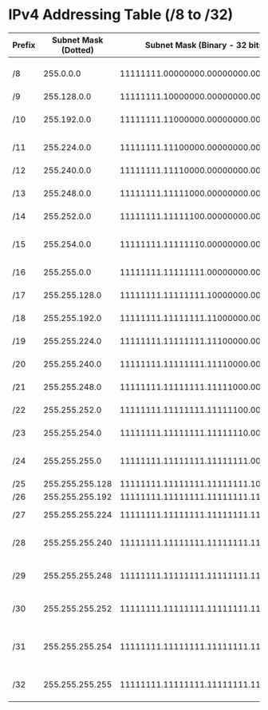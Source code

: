 # IPv4 Addressing Table (/8 to /32)

| Prefix | Subnet Mask (Dotted) | Subnet Mask (Binary - 32 bits)       | # of Addresses | Usable Hosts | Typical Use |
|--------|-----------------------|--------------------------------------|----------------|--------------|-------------|
| /8     | 255.0.0.0            | 11111111.00000000.00000000.00000000 | 16,777,216     | 16,777,214   | Very large networks (Class A) |
| /9     | 255.128.0.0          | 11111111.10000000.00000000.00000000 | 8,388,608      | 8,388,606    | Large ISPs |
| /10    | 255.192.0.0          | 11111111.11000000.00000000.00000000 | 4,194,304      | 4,194,302    | ISPs / regional networks |
| /11    | 255.224.0.0          | 11111111.11100000.00000000.00000000 | 2,097,152      | 2,097,150    | Large organizations |
| /12    | 255.240.0.0          | 11111111.11110000.00000000.00000000 | 1,048,576      | 1,048,574    | Large org / providers |
| /13    | 255.248.0.0          | 11111111.11111000.00000000.00000000 | 524,288        | 524,286      | Regional blocks |
| /14    | 255.252.0.0          | 11111111.11111100.00000000.00000000 | 262,144        | 262,142      | Regional blocks |
| /15    | 255.254.0.0          | 11111111.11111110.00000000.00000000 | 131,072        | 131,070      | ISPs / medium allocations |
| /16    | 255.255.0.0          | 11111111.11111111.00000000.00000000 | 65,536         | 65,534       | Class B networks |
| /17    | 255.255.128.0        | 11111111.11111111.10000000.00000000 | 32,768         | 32,766       | Medium networks |
| /18    | 255.255.192.0        | 11111111.11111111.11000000.00000000 | 16,384         | 16,382       | Medium networks |
| /19    | 255.255.224.0        | 11111111.11111111.11100000.00000000 | 8,192          | 8,190        | Medium-sized orgs |
| /20    | 255.255.240.0        | 11111111.11111111.11110000.00000000 | 4,096          | 4,094        | Corporate networks |
| /21    | 255.255.248.0        | 11111111.11111111.11111000.00000000 | 2,048          | 2,046        | Corporate networks |
| /22    | 255.255.252.0        | 11111111.11111111.11111100.00000000 | 1,024          | 1,022        | Corporate networks |
| /23    | 255.255.254.0        | 11111111.11111111.11111110.00000000 | 512            | 510          | Medium LANs |
| /24    | 255.255.255.0        | 11111111.11111111.11111111.00000000 | 256            | 254          | Standard LAN / Class C |
| /25    | 255.255.255.128      | 11111111.11111111.11111111.10000000 | 128            | 126          | Small LANs |
| /26    | 255.255.255.192      | 11111111.11111111.11111111.11000000 | 64             | 62           | Small LANs |
| /27    | 255.255.255.224      | 11111111.11111111.11111111.11100000 | 32             | 30           | Small subnets |
| /28    | 255.255.255.240      | 11111111.11111111.11111111.11110000 | 16             | 14           | Small subnet / point-to-point |
| /29    | 255.255.255.248      | 11111111.11111111.11111111.11111000 | 8              | 6            | Very small LANs / router links |
| /30    | 255.255.255.252      | 11111111.11111111.11111111.11111100 | 4              | 2            | Point-to-point WAN links |
| /31    | 255.255.255.254      | 11111111.11111111.11111111.11111110 | 2              | 2 (special)  | Point-to-point WAN links (RFC 3021) |
| /32    | 255.255.255.255      | 11111111.11111111.11111111.11111111 | 1              | 1            | Single host (loopback, host route) |
